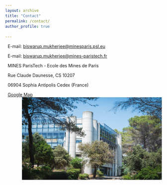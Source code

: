 ```yaml
---
layout: archive
title: "Contact"
permalink: /contact/ 
author_profile: true

---
```


&nbsp; E-mail: biswarup.mukherjee@minesparis.psl.eu 


&nbsp; E-mail: biswarup.mukherjee@mines-paristech.fr


&nbsp; MINES ParisTech - Ecole des Mines de Paris

&nbsp; Rue Claude Daunesse, CS 10207

&nbsp; 06904 Sophia Antipolis Cedex (France)

&nbsp; [Google Map](https://www.google.fr/maps/place/MINES+ParisTech+-+Centre+PERS%C3%89E/@43.6151889,7.0504873,17z/data=!3m1!4b1!4m5!3m4!1s0x12cc2b011fac1eab:0xa933caeff1caebda!8m2!3d43.615185!4d7.052676?hl=fr) 
&nbsp; <img align="right" width="450" height="265" src="/_pages/236058291_10159463621814084_9058841322974235832_n.jpg">
